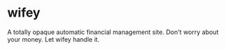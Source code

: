 # wifey
A totally opaque automatic financial management site. Don't worry about your money. Let wifey handle it. 
